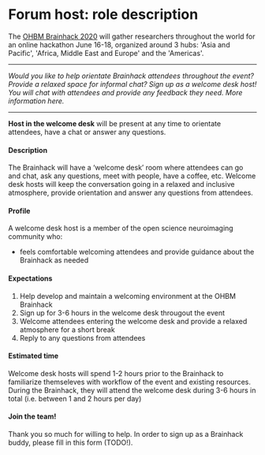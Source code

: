 # Forum host: role description

The [OHBM Brainhack 2020](https://ohbm.github.io/hackathon2020/) will gather researchers throughout the world for an online hackathon June 16-18, organized around 3 hubs: 'Asia and Pacific', 'Africa, Middle East and Europe' and the 'Americas'.

---

*Would you like to help orientate Brainhack attendees throughout the event? Provide a relaxed space for informal chat? Sign up as a welcome desk host! You will chat with attendees and provide any feedback they need. More information here.*

---

**Host in the welcome desk** will be present at any time to orientate attendees, have a chat or answer any questions. 

#### Description

The Brainhack will have a ‘welcome desk’ room where attendees can go and chat, ask any questions, meet with people, have a coffee, etc. Welcome desk hosts will keep the conversation going in a relaxed and inclusive atmosphere, provide orientation and answer any questions from attendees.

#### Profile

A welcome desk host is a member of the open science neuroimaging community who:
 - feels comfortable welcoming attendees and provide guidance about the Brainhack as needed
 

#### Expectations
1. Help develop and maintain a welcoming environment at the OHBM Brainhack
2. Sign up for 3-6 hours in the welcome desk througout the event
3. Welcome attendees entering the welcome desk and provide a relaxed atmosphere for a short break
3. Reply to any questions from attendees

#### Estimated time
Welcome desk hosts will spend 1-2 hours prior to the Brainhack to familiarize themseleves with workflow of the event and existing resources. During the Brainhack, they will attend the welcome desk during 3-6 hours in total (i.e. between 1 and 2 hours per day)

#### Join the team!
Thank you so much for willing to help. In order to sign up as a Brainhack buddy, please fill in this form (TODO!). 

